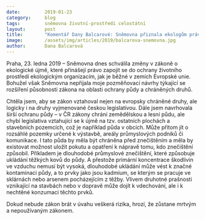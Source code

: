 ```yaml
---
date:         2019-01-23
category:     blog
tags:         sněmovna životní-prostředí celostátní
layout:       post
title:        "Komentář Dany Balcarové: Sněmovna přiznala ekologům právo zapojit se do prevence ekologické újmy, odmítla ale rozšířit ochranu druhů a půdy"
image:        /assets/img/articles/2019/balcarova-snemovna.jpg 
author:       Dana Balcarová
---
```



Praha, 23. ledna 2019 – Sněmovna dnes schválila změny v zákoně o ekologické újmě, které přinášejí právo zapojit se do ochrany životního prostředí ekologickým organizacím, jak je běžné v zemích Evropské unie. Bohužel však Sněmovna nepřijala moje pozměňovací návrhy týkající se rozšíření působnosti zákona na oblasti ochrany půdy a chráněných druhů. 

Chtěla jsem, aby se zákon vztahoval nejen na evropsky chráněné druhy, ale logicky i na druhy vyjmenované českou legislativou. Dále jsem navrhovala širší ochranu půdy – v ČR zákony chrání zemědělskou a lesní půdu, ale chybí legislativa vztahující se k újmě na tzv. ostatních plochách a stavebních pozemcích, což je například půda v obcích. Může přitom jít o rozsáhlé pozemky určené k výstavbě, areály průmyslových podniků či komunikace. I tato půda by měla být chráněna před znečištěním a měla by existovat možnost uložit pokutu a opatření k nápravě tomu, kdo znečištění způsobil. Příkladem je dlouhodobé průmyslové znečištění, které způsobuje ukládání těžkých kovů do půdy. A přestože primární koncentrace škodlivin ve vzduchu nemusí být vysoká, dlouhodobé ukládání může vést k značné kontaminaci půdy, a to prvky jako jsou kadmium, se kterým se pracuje ve sklárnách nebo arsenem pocházejícím z těžby. Vlivem druhotné prašnosti vznikající na stavbách nebo v dopravě může dojít k vdechování, ale i k nechtěné konzumaci těchto prvků.

Dokud nebude zákon brát v úvahu veškerá rizika, hrozí, že zůstane mrtvým a nepoužívaným zákonem.
